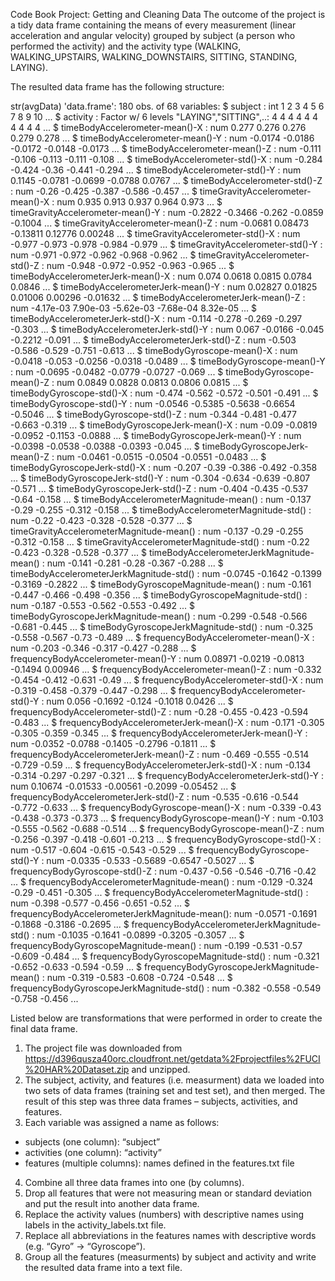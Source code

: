 Code Book
Project: Getting and Cleaning Data
The outcome of the project is a tidy data frame containing the means of every measurement (linear acceleration and angular velocity) grouped by subject (a person who performed the activity) and the activity type (WALKING, WALKING_UPSTAIRS, WALKING_DOWNSTAIRS, SITTING, STANDING, LAYING). 

The resulted data frame has the following structure:

 str(avgData)
'data.frame':	180 obs. of  68 variables:
 $ subject                                       : int  1 2 3 4 5 6 7 8 9 10 ...
 $ activity                                      : Factor w/ 6 levels "LAYING","SITTING",..: 4 4 4 4 4 4 4 4 4 4 ...
 $ timeBodyAccelerometer-mean()-X                : num  0.277 0.276 0.276 0.279 0.278 ...
 $ timeBodyAccelerometer-mean()-Y                : num  -0.0174 -0.0186 -0.0172 -0.0148 -0.0173 ...
 $ timeBodyAccelerometer-mean()-Z                : num  -0.111 -0.106 -0.113 -0.111 -0.108 ...
 $ timeBodyAccelerometer-std()-X                 : num  -0.284 -0.424 -0.36 -0.441 -0.294 ...
 $ timeBodyAccelerometer-std()-Y                 : num  0.1145 -0.0781 -0.0699 -0.0788 0.0767 ...
 $ timeBodyAccelerometer-std()-Z                 : num  -0.26 -0.425 -0.387 -0.586 -0.457 ...
 $ timeGravityAccelerometer-mean()-X             : num  0.935 0.913 0.937 0.964 0.973 ...
 $ timeGravityAccelerometer-mean()-Y             : num  -0.2822 -0.3466 -0.262 -0.0859 -0.1004 ...
 $ timeGravityAccelerometer-mean()-Z             : num  -0.0681 0.08473 -0.13811 0.12776 0.00248 ...
 $ timeGravityAccelerometer-std()-X              : num  -0.977 -0.973 -0.978 -0.984 -0.979 ...
 $ timeGravityAccelerometer-std()-Y              : num  -0.971 -0.972 -0.962 -0.968 -0.962 ...
 $ timeGravityAccelerometer-std()-Z              : num  -0.948 -0.972 -0.952 -0.963 -0.965 ...
 $ timeBodyAccelerometerJerk-mean()-X            : num  0.074 0.0618 0.0815 0.0784 0.0846 ...
 $ timeBodyAccelerometerJerk-mean()-Y            : num  0.02827 0.01825 0.01006 0.00296 -0.01632 ...
 $ timeBodyAccelerometerJerk-mean()-Z            : num  -4.17e-03 7.90e-03 -5.62e-03 -7.68e-04 8.32e-05 ...
 $ timeBodyAccelerometerJerk-std()-X             : num  -0.114 -0.278 -0.269 -0.297 -0.303 ...
 $ timeBodyAccelerometerJerk-std()-Y             : num  0.067 -0.0166 -0.045 -0.2212 -0.091 ...
 $ timeBodyAccelerometerJerk-std()-Z             : num  -0.503 -0.586 -0.529 -0.751 -0.613 ...
 $ timeBodyGyroscope-mean()-X                    : num  -0.0418 -0.053 -0.0256 -0.0318 -0.0489 ...
 $ timeBodyGyroscope-mean()-Y                    : num  -0.0695 -0.0482 -0.0779 -0.0727 -0.069 ...
 $ timeBodyGyroscope-mean()-Z                    : num  0.0849 0.0828 0.0813 0.0806 0.0815 ...
 $ timeBodyGyroscope-std()-X                     : num  -0.474 -0.562 -0.572 -0.501 -0.491 ...
 $ timeBodyGyroscope-std()-Y                     : num  -0.0546 -0.5385 -0.5638 -0.6654 -0.5046 ...
 $ timeBodyGyroscope-std()-Z                     : num  -0.344 -0.481 -0.477 -0.663 -0.319 ...
 $ timeBodyGyroscopeJerk-mean()-X                : num  -0.09 -0.0819 -0.0952 -0.1153 -0.0888 ...
 $ timeBodyGyroscopeJerk-mean()-Y                : num  -0.0398 -0.0538 -0.0388 -0.0393 -0.045 ...
 $ timeBodyGyroscopeJerk-mean()-Z                : num  -0.0461 -0.0515 -0.0504 -0.0551 -0.0483 ...
 $ timeBodyGyroscopeJerk-std()-X                 : num  -0.207 -0.39 -0.386 -0.492 -0.358 ...
 $ timeBodyGyroscopeJerk-std()-Y                 : num  -0.304 -0.634 -0.639 -0.807 -0.571 ...
 $ timeBodyGyroscopeJerk-std()-Z                 : num  -0.404 -0.435 -0.537 -0.64 -0.158 ...
 $ timeBodyAccelerometerMagnitude-mean()         : num  -0.137 -0.29 -0.255 -0.312 -0.158 ...
 $ timeBodyAccelerometerMagnitude-std()          : num  -0.22 -0.423 -0.328 -0.528 -0.377 ...
 $ timeGravityAccelerometerMagnitude-mean()      : num  -0.137 -0.29 -0.255 -0.312 -0.158 ...
 $ timeGravityAccelerometerMagnitude-std()       : num  -0.22 -0.423 -0.328 -0.528 -0.377 ...
 $ timeBodyAccelerometerJerkMagnitude-mean()     : num  -0.141 -0.281 -0.28 -0.367 -0.288 ...
 $ timeBodyAccelerometerJerkMagnitude-std()      : num  -0.0745 -0.1642 -0.1399 -0.3169 -0.2822 ...
 $ timeBodyGyroscopeMagnitude-mean()             : num  -0.161 -0.447 -0.466 -0.498 -0.356 ...
 $ timeBodyGyroscopeMagnitude-std()              : num  -0.187 -0.553 -0.562 -0.553 -0.492 ...
 $ timeBodyGyroscopeJerkMagnitude-mean()         : num  -0.299 -0.548 -0.566 -0.681 -0.445 ...
 $ timeBodyGyroscopeJerkMagnitude-std()          : num  -0.325 -0.558 -0.567 -0.73 -0.489 ...
 $ frequencyBodyAccelerometer-mean()-X           : num  -0.203 -0.346 -0.317 -0.427 -0.288 ...
 $ frequencyBodyAccelerometer-mean()-Y           : num  0.08971 -0.0219 -0.0813 -0.1494 0.00946 ...
 $ frequencyBodyAccelerometer-mean()-Z           : num  -0.332 -0.454 -0.412 -0.631 -0.49 ...
 $ frequencyBodyAccelerometer-std()-X            : num  -0.319 -0.458 -0.379 -0.447 -0.298 ...
 $ frequencyBodyAccelerometer-std()-Y            : num  0.056 -0.1692 -0.124 -0.1018 0.0426 ...
 $ frequencyBodyAccelerometer-std()-Z            : num  -0.28 -0.455 -0.423 -0.594 -0.483 ...
 $ frequencyBodyAccelerometerJerk-mean()-X       : num  -0.171 -0.305 -0.305 -0.359 -0.345 ...
 $ frequencyBodyAccelerometerJerk-mean()-Y       : num  -0.0352 -0.0788 -0.1405 -0.2796 -0.1811 ...
 $ frequencyBodyAccelerometerJerk-mean()-Z       : num  -0.469 -0.555 -0.514 -0.729 -0.59 ...
 $ frequencyBodyAccelerometerJerk-std()-X        : num  -0.134 -0.314 -0.297 -0.297 -0.321 ...
 $ frequencyBodyAccelerometerJerk-std()-Y        : num  0.10674 -0.01533 -0.00561 -0.2099 -0.05452 ...
 $ frequencyBodyAccelerometerJerk-std()-Z        : num  -0.535 -0.616 -0.544 -0.772 -0.633 ...
 $ frequencyBodyGyroscope-mean()-X               : num  -0.339 -0.43 -0.438 -0.373 -0.373 ...
 $ frequencyBodyGyroscope-mean()-Y               : num  -0.103 -0.555 -0.562 -0.688 -0.514 ...
 $ frequencyBodyGyroscope-mean()-Z               : num  -0.256 -0.397 -0.418 -0.601 -0.213 ...
 $ frequencyBodyGyroscope-std()-X                : num  -0.517 -0.604 -0.615 -0.543 -0.529 ...
 $ frequencyBodyGyroscope-std()-Y                : num  -0.0335 -0.533 -0.5689 -0.6547 -0.5027 ...
 $ frequencyBodyGyroscope-std()-Z                : num  -0.437 -0.56 -0.546 -0.716 -0.42 ...
 $ frequencyBodyAccelerometerMagnitude-mean()    : num  -0.129 -0.324 -0.29 -0.451 -0.305 ...
 $ frequencyBodyAccelerometerMagnitude-std()     : num  -0.398 -0.577 -0.456 -0.651 -0.52 ...
 $ frequencyBodyAccelerometerJerkMagnitude-mean(): num  -0.0571 -0.1691 -0.1868 -0.3186 -0.2695 ...
 $ frequencyBodyAccelerometerJerkMagnitude-std() : num  -0.1035 -0.1641 -0.0899 -0.3205 -0.3057 ...
 $ frequencyBodyGyroscopeMagnitude-mean()        : num  -0.199 -0.531 -0.57 -0.609 -0.484 ...
 $ frequencyBodyGyroscopeMagnitude-std()         : num  -0.321 -0.652 -0.633 -0.594 -0.59 ...
 $ frequencyBodyGyroscopeJerkMagnitude-mean()    : num  -0.319 -0.583 -0.608 -0.724 -0.548 ...
 $ frequencyBodyGyroscopeJerkMagnitude-std()     : num  -0.382 -0.558 -0.549 -0.758 -0.456 ...

Listed below are transformations that were performed in order to create the final data frame.
1.	The project file was downloaded from https://d396qusza40orc.cloudfront.net/getdata%2Fprojectfiles%2FUCI%20HAR%20Dataset.zip and unzipped. 
2.	The subject, activity, and features (i.e. measurment) data we loaded into two sets of data frames (training set and test set), and then merged. The result of this step was three data frames – subjects, activities, and features.
3.	Each variable was assigned a name as follows:
-	subjects (one column): “subject”
-	activities (one column): “activity”
-	features (multiple columns): names defined in the features.txt file

4.	Combine all three data frames into one (by columns).
5.	Drop all features that were not measuring mean or standard deviation and put the result into another data frame.
6.	Replace the activity values (numbers) with descriptive names using labels in the activity_labels.txt file.
7.	Replace all abbreviations in the features names with descriptive words (e.g. “Gyro” -> “Gyroscope”).
8.	Group all the features (measurments) by subject and activity and write the resulted data frame into a text file.
 
